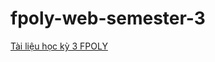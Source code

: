 # fpoly-web-semester-3


[Tài liệu học kỳ 3 FPOLY](https://drive.google.com/drive/folders/1HNc4ySxhKKKcALkpwzd4XayIPXVo4151?usp=sharing)
